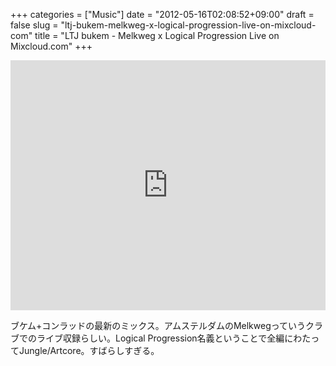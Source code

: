 +++
categories = ["Music"]
date = "2012-05-16T02:08:52+09:00"
draft = false
slug = "ltj-bukem-melkweg-x-logical-progression-live-on-mixcloud-com"
title = "LTJ bukem - Melkweg x Logical Progression Live on Mixcloud.com"
+++

<iframe width="100%" height="400" src="https://www.mixcloud.com/widget/iframe/?feed=https%3A%2F%2Fwww.mixcloud.com%2FLTJBukem%2Fltj-bukem-melkweg-x-logical-progression-live%2F&light=1" frameborder="0"></iframe>

ブケム+コンラッドの最新のミックス。アムステルダムのMelkwegっていうクラブでのライブ収録らしい。Logical Progression名義ということで全編にわたってJungle/Artcore。すばらしすぎる。
